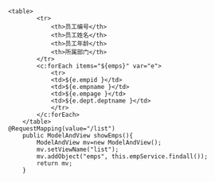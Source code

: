 			<table>
					<tr>
						<th>员工编号</th>
						<th>员工姓名</th>
						<th>员工年龄</th>
						<th>所属部门</th>
					</tr>
					<c:forEach items="${emps}" var="e">
						<tr>
						<td>${e.empid }</td>
						<td>${e.empname }</td>
						<td>${e.empage }</td>
						<td>${e.dept.deptname }</td>
						</tr>
					</c:forEach>
				</table>
			@RequestMapping(value="/list")
				public ModelAndView showEmps(){
					ModelAndView mv=new ModelAndView();
					mv.setViewName("list");
					mv.addObject("emps", this.empService.findall());
					return mv;
				}

